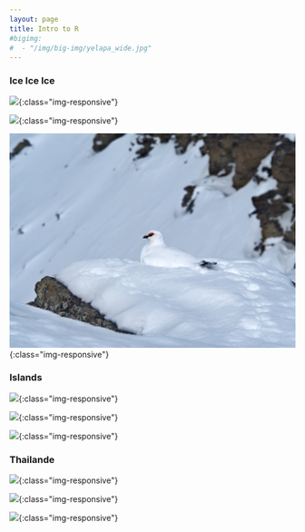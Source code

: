 ```yaml
---
layout: page
title: Intro to R
#bigimg:
#  - "/img/big-img/yelapa_wide.jpg"
---
```


### Ice Ice Ice 

![](/img/big-img/cavern.jpg){:class="img-responsive"}

![](/img/big-img/scooter.jpg){:class="img-responsive"}

![](/img/big-img/poule.jpg){:class="img-responsive"}


### Islands

![](/img/big-img/fleur.jpg){:class="img-responsive"}

![](/img/big-img/canne.jpg){:class="img-responsive"}

![](/img/big-img/vache.jpg){:class="img-responsive"}

### Thailande

![](/img/big-img/temple.JPG){:class="img-responsive"}

![](/img/big-img/deesse.JPG){:class="img-responsive"}

![](/img/big-img/regard.JPG){:class="img-responsive"}
